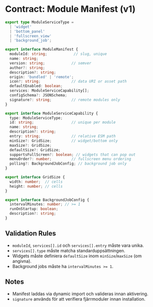 # Contract: Module Manifest (v1)

```ts
export type ModuleServiceType =
  | 'widget'
  | 'bottom_panel'
  | 'fullscreen_view'
  | 'background_job';

export interface ModuleManifest {
  moduleId: string;            // slug, unique
  name: string;
  version: string;            // semver
  author?: string;
  description?: string;
  origin: 'bundled' | 'remote';
  icon?: string;              // data URI or asset path
  defaultEnabled: boolean;
  services: ModuleServiceCapability[];
  configSchema?: JSONSchema;
  signature?: string;         // remote modules only
}

export interface ModuleServiceCapability {
  type: ModuleServiceType;
  id: string;                 // unique per module
  name: string;
  description?: string;
  entry: string;              // relative ESM path
  minSize?: GridSize;         // widget/bottom only
  maxSize?: GridSize;
  defaultSize?: GridSize;
  supportsFullScreen?: boolean; // widgets that can pop out
  menuOrder?: number;         // fullscreen menu ordering
  polling?: BackgroundJobConfig; // background job only
}

export interface GridSize {
  width: number;  // cells
  height: number; // cells
}

export interface BackgroundJobConfig {
  intervalMinutes: number; // >= 1
  runOnStartup: boolean;
  description?: string;
}
```

## Validation Rules
- `moduleId`, `services[].id` och `services[].entry` måste vara unika.
- `services[].type` måste matcha standarduppsättningen.
- Widgets måste definiera `defaultSize` inom `minSize`/`maxSize` (om angivna).
- Background jobs måste ha `intervalMinutes >= 1`.

## Notes
- Manifest laddas via dynamic import och valideras innan aktivering.
- `signature` används för att verifiera fjärrmoduler innan installation.
